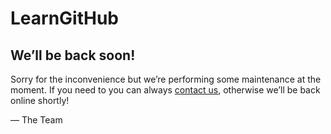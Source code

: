 # LearnGitHub
<article>
    <h1>We&rsquo;ll be back soon!</h1>
    <div>
        <p>Sorry for the inconvenience but we&rsquo;re performing some maintenance at the moment. If you need to you can always <a href="mailto:#bjenkins@bootcampspoty.com">contact us</a>, otherwise we&rsquo;ll be back online shortly!</p>
        <p>&mdash; The Team</p>
    </div>
</article>